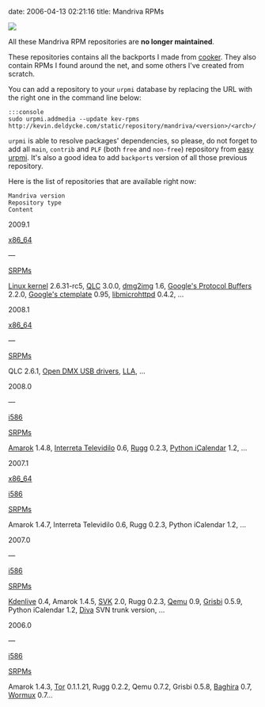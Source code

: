 date: 2006-04-13 02:21:16
title: Mandriva RPMs

![](/static/uploads/2007/04/mandriva-2007-blue-logo.png)

All these Mandriva RPM repositories are **no longer maintained**.

These repositories contains all the backports I made from [cooker](http://wiki.mandriva.com/en/Development). They also contain RPMs I found around the net, and some others I've created from scratch.

You can add a repository to your `urpmi` database by replacing the URL with the right one in the command line below:

    :::console
    sudo urpmi.addmedia --update kev-rpms http://kevin.deldycke.com/static/repository/mandriva/<version>/<arch>/

`urpmi` is able to resolve packages' dependencies, so  please, do not forget to add all `main`, `contrib` and `PLF` (both `free` and `non-free`) repository from [easy urpmi](http://easyurpmi.zarb.org). It's also a good idea to add `backports` version of all those previous repository.

Here is the list of repositories that are available right now:

    Mandriva version
    Repository type
    Content

2009.1

[x86_64](http://kevin.deldycke.com/static/repository/mandriva/2009.1/x86_64)

—

[SRPMs](http://kevin.deldycke.com/static/repository/mandriva/2009.1/SRPMS)

[Linux kernel](http://www.kernel.org) 2.6.31-rc5, [QLC](http://sourceforge.net/projects/qlc) 3.0.0, [dmg2img](http://vu1tur.eu.org/tools/) 1.6, [Google's Protocol Buffers](http://code.google.com/p/protobuf/) 2.2.0, [Google's ctemplate](http://code.google.com/p/google-ctemplate/) 0.95, [libmicrohttpd](http://www.gnu.org/software/libmicrohttpd/) 0.4.2, ...

2008.1

[x86_64](http://kevin.deldycke.com/static/repository/mandriva/2008.1/x86_64)

—

[SRPMs](http://kevin.deldycke.com/static/repository/mandriva/2008.1/SRPMS)

QLC 2.6.1, [Open DMX USB drivers](http://www.erwinrol.com/index.php?opensource/dmxusb.php), [LLA](http://code.google.com/p/linux-lighting/), ...

2008.0

—

[i586](http://kevin.deldycke.com/static/repository/mandriva/2008.0/i586)

[SRPMs](http://kevin.deldycke.com/static/repository/mandriva/2008.0/SRPMS)

[Amarok](http://amarok.kde.org) 1.4.8, [Interreta Televidilo](http://home.gna.org/televidilo/) 0.6, [Rugg](http://rugg.sourceforge.net) 0.2.3, [Python iCalendar](http://pypi.python.org/pypi/icalendar) 1.2, ...

2007.1

[x86_64](http://kevin.deldycke.com/static/repository/mandriva/2007.1/x86_64)

[i586](http://kevin.deldycke.com/static/repository/mandriva/2007.1/i586)

[SRPMs](http://kevin.deldycke.com/static/repository/mandriva/2007.1/SRPMS)

Amarok 1.4.7, Interreta Televidilo 0.6, Rugg 0.2.3, Python iCalendar 1.2, ...

2007.0

—

[i586](http://kevin.deldycke.com/static/repository/mandriva/2007.0/i586)

[SRPMs](http://kevin.deldycke.com/static/repository/mandriva/2007.0/SRPMS)

[Kdenlive](http://www.kdenlive.org) 0.4, Amarok 1.4.5, [SVK](http://svk.bestpractical.com) 2.0, Rugg 0.2.3, [Qemu](http://wiki.qemu.org) 0.9, [Grisbi](http://www.grisbi.org) 0.5.9, Python iCalendar 1.2, [Diva](http://www.mdk.org.pl/2006/12/7/state-of-diva) SVN trunk version, ...

2006.0

—

[i586](http://kevin.deldycke.com/static/repository/mandriva/2006.0/i586)

[SRPMs](http://kevin.deldycke.com/static/repository/mandriva/2006.0/SRPMS)

Amarok 1.4.3, [Tor](http://www.torproject.org) 0.1.1.21, Rugg 0.2.2, Qemu 0.7.2, Grisbi 0.5.8, [Baghira](http://baghira.sourceforge.net) 0.7, [Wormux](http://www.wormux.org) 0.7...

